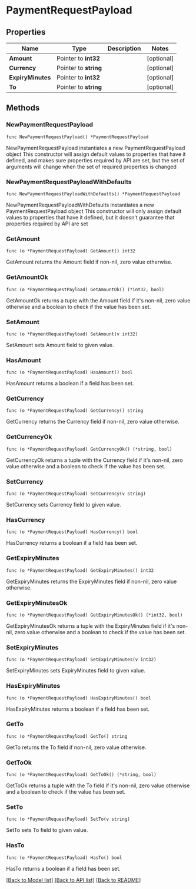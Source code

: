 # PaymentRequestPayload

## Properties

Name | Type | Description | Notes
------------ | ------------- | ------------- | -------------
**Amount** | Pointer to **int32** |  | [optional] 
**Currency** | Pointer to **string** |  | [optional] 
**ExpiryMinutes** | Pointer to **int32** |  | [optional] 
**To** | Pointer to **string** |  | [optional] 

## Methods

### NewPaymentRequestPayload

`func NewPaymentRequestPayload() *PaymentRequestPayload`

NewPaymentRequestPayload instantiates a new PaymentRequestPayload object
This constructor will assign default values to properties that have it defined,
and makes sure properties required by API are set, but the set of arguments
will change when the set of required properties is changed

### NewPaymentRequestPayloadWithDefaults

`func NewPaymentRequestPayloadWithDefaults() *PaymentRequestPayload`

NewPaymentRequestPayloadWithDefaults instantiates a new PaymentRequestPayload object
This constructor will only assign default values to properties that have it defined,
but it doesn't guarantee that properties required by API are set

### GetAmount

`func (o *PaymentRequestPayload) GetAmount() int32`

GetAmount returns the Amount field if non-nil, zero value otherwise.

### GetAmountOk

`func (o *PaymentRequestPayload) GetAmountOk() (*int32, bool)`

GetAmountOk returns a tuple with the Amount field if it's non-nil, zero value otherwise
and a boolean to check if the value has been set.

### SetAmount

`func (o *PaymentRequestPayload) SetAmount(v int32)`

SetAmount sets Amount field to given value.

### HasAmount

`func (o *PaymentRequestPayload) HasAmount() bool`

HasAmount returns a boolean if a field has been set.

### GetCurrency

`func (o *PaymentRequestPayload) GetCurrency() string`

GetCurrency returns the Currency field if non-nil, zero value otherwise.

### GetCurrencyOk

`func (o *PaymentRequestPayload) GetCurrencyOk() (*string, bool)`

GetCurrencyOk returns a tuple with the Currency field if it's non-nil, zero value otherwise
and a boolean to check if the value has been set.

### SetCurrency

`func (o *PaymentRequestPayload) SetCurrency(v string)`

SetCurrency sets Currency field to given value.

### HasCurrency

`func (o *PaymentRequestPayload) HasCurrency() bool`

HasCurrency returns a boolean if a field has been set.

### GetExpiryMinutes

`func (o *PaymentRequestPayload) GetExpiryMinutes() int32`

GetExpiryMinutes returns the ExpiryMinutes field if non-nil, zero value otherwise.

### GetExpiryMinutesOk

`func (o *PaymentRequestPayload) GetExpiryMinutesOk() (*int32, bool)`

GetExpiryMinutesOk returns a tuple with the ExpiryMinutes field if it's non-nil, zero value otherwise
and a boolean to check if the value has been set.

### SetExpiryMinutes

`func (o *PaymentRequestPayload) SetExpiryMinutes(v int32)`

SetExpiryMinutes sets ExpiryMinutes field to given value.

### HasExpiryMinutes

`func (o *PaymentRequestPayload) HasExpiryMinutes() bool`

HasExpiryMinutes returns a boolean if a field has been set.

### GetTo

`func (o *PaymentRequestPayload) GetTo() string`

GetTo returns the To field if non-nil, zero value otherwise.

### GetToOk

`func (o *PaymentRequestPayload) GetToOk() (*string, bool)`

GetToOk returns a tuple with the To field if it's non-nil, zero value otherwise
and a boolean to check if the value has been set.

### SetTo

`func (o *PaymentRequestPayload) SetTo(v string)`

SetTo sets To field to given value.

### HasTo

`func (o *PaymentRequestPayload) HasTo() bool`

HasTo returns a boolean if a field has been set.


[[Back to Model list]](../README.md#documentation-for-models) [[Back to API list]](../README.md#documentation-for-api-endpoints) [[Back to README]](../README.md)


